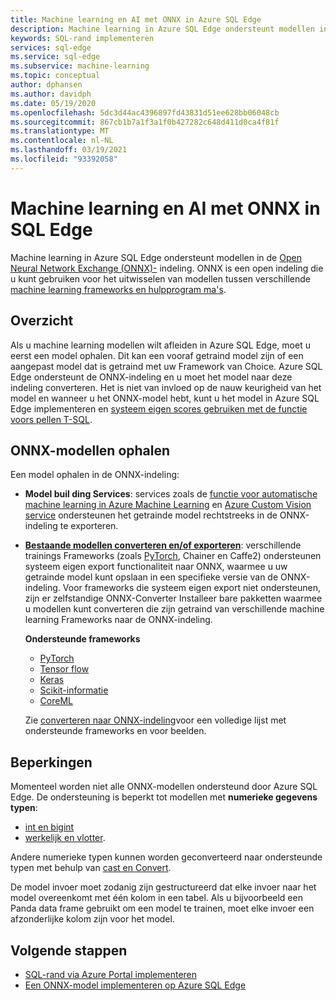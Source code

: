 ```yaml
---
title: Machine learning en AI met ONNX in Azure SQL Edge
description: Machine learning in Azure SQL Edge ondersteunt modellen in de open Neural Network Exchange (ONNX)-indeling. ONNX is een open indeling die u kunt gebruiken voor het uitwisselen van modellen tussen verschillende machine learning frameworks en hulpprogram ma's.
keywords: SQL-rand implementeren
services: sql-edge
ms.service: sql-edge
ms.subservice: machine-learning
ms.topic: conceptual
author: dphansen
ms.author: davidph
ms.date: 05/19/2020
ms.openlocfilehash: 5dc3d44ac4396897fd43831d51ee628bb06048cb
ms.sourcegitcommit: 867cb1b7a1f3a1f0b427282c648d411d0ca4f81f
ms.translationtype: MT
ms.contentlocale: nl-NL
ms.lasthandoff: 03/19/2021
ms.locfileid: "93392058"
---
```

# <a name="machine-learning-and-ai-with-onnx-in-sql-edge"></a>Machine learning en AI met ONNX in SQL Edge

Machine learning in Azure SQL Edge ondersteunt modellen in de [Open Neural Network Exchange (ONNX)-](https://onnx.ai/) indeling. ONNX is een open indeling die u kunt gebruiken voor het uitwisselen van modellen tussen verschillende [machine learning frameworks en hulpprogram ma's](https://onnx.ai/supported-tools).

## <a name="overview"></a>Overzicht

Als u machine learning modellen wilt afleiden in Azure SQL Edge, moet u eerst een model ophalen. Dit kan een vooraf getraind model zijn of een aangepast model dat is getraind met uw Framework van Choice. Azure SQL Edge ondersteunt de ONNX-indeling en u moet het model naar deze indeling converteren. Het is niet van invloed op de nauw keurigheid van het model en wanneer u het ONNX-model hebt, kunt u het model in Azure SQL Edge implementeren en [systeem eigen scores gebruiken met de functie voors pellen T-SQL](/sql/advanced-analytics/sql-native-scoring/).

## <a name="get-onnx-models"></a>ONNX-modellen ophalen

Een model ophalen in de ONNX-indeling:

- **Model buil ding Services**: services zoals de [functie voor automatische machine learning in Azure Machine Learning](https://github.com/Azure/MachineLearningNotebooks/blob/master/how-to-use-azureml/automated-machine-learning/classification-bank-marketing-all-features/auto-ml-classification-bank-marketing-all-features.ipynb) en [Azure Custom Vision service](../cognitive-services/custom-vision-service/getting-started-build-a-classifier.md) ondersteunen het getrainde model rechtstreeks in de ONNX-indeling te exporteren.

- [**Bestaande modellen converteren en/of exporteren**](https://github.com/onnx/tutorials#converting-to-onnx-format): verschillende trainings Frameworks (zoals [PyTorch](https://pytorch.org/docs/stable/onnx.html), Chainer en Caffe2) ondersteunen systeem eigen export functionaliteit naar ONNX, waarmee u uw getrainde model kunt opslaan in een specifieke versie van de ONNX-indeling. Voor frameworks die systeem eigen export niet ondersteunen, zijn er zelfstandige ONNX-Converter Installeer bare pakketten waarmee u modellen kunt converteren die zijn getraind van verschillende machine learning Frameworks naar de ONNX-indeling.

     **Ondersteunde frameworks**
   * [PyTorch](http://pytorch.org/docs/master/onnx.html)
   * [Tensor flow](https://github.com/onnx/tensorflow-onnx)
   * [Keras](https://github.com/onnx/keras-onnx)
   * [Scikit-informatie](https://github.com/onnx/sklearn-onnx)
   * [CoreML](https://github.com/onnx/onnxmltools)
    
    Zie [converteren naar ONNX-indeling](https://github.com/onnx/tutorials#converting-to-onnx-format)voor een volledige lijst met ondersteunde frameworks en voor beelden.

## <a name="limitations"></a>Beperkingen

Momenteel worden niet alle ONNX-modellen ondersteund door Azure SQL Edge. De ondersteuning is beperkt tot modellen met **numerieke gegevens typen**:

- [int en bigint](/sql/t-sql/data-types/int-bigint-smallint-and-tinyint-transact-sql)
- [werkelijk en vlotter](/sql/t-sql/data-types/float-and-real-transact-sql).
  
Andere numerieke typen kunnen worden geconverteerd naar ondersteunde typen met behulp van [cast en Convert](/sql/t-sql/functions/cast-and-convert-transact-sql).

De model invoer moet zodanig zijn gestructureerd dat elke invoer naar het model overeenkomt met één kolom in een tabel. Als u bijvoorbeeld een Panda data frame gebruikt om een model te trainen, moet elke invoer een afzonderlijke kolom zijn voor het model.

## <a name="next-steps"></a>Volgende stappen

- [SQL-rand via Azure Portal implementeren](deploy-portal.md)
- [Een ONNX-model implementeren op Azure SQL Edge ](deploy-onnx.md)